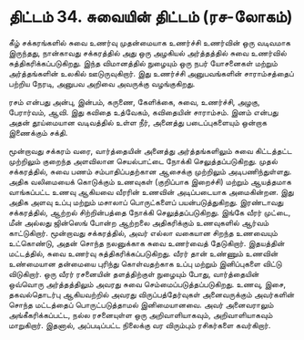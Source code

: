 # திட்டம் 34. சுவையின் திட்டம் (ரச-லோகம்)

கீழ் சக்கரங்களில் சுவை உணர்வு முதன்மையாக உணர்ச்சி உணர்வின் ஒரு வடிவமாக இருந்தது, நான்காவது சக்கரத்தில் அது ஒரு அழகியல் அர்த்தத்தில் சுவை உணர்வில் சுத்திகரிக்கப்படுகிறது. இந்த விமானத்தில் நுழையும் ஒரு நபர் யோசனைகள் மற்றும் அர்த்தங்களின் உலகில் ஊடுருவுகிறார். இது உணர்ச்சி அனுபவங்களின் சாராம்சத்தைப் பற்றிய நேரடி, அனுபவ அறிவை அவருக்கு வழங்குகிறது.

ரசம் என்பது அன்பு, இன்பம், கருணை, கேளிக்கை, சுவை, உணர்ச்சி, அழகு, பேரார்வம், ஆவி. இது கவிதை உத்வேகம், கவிதையின் சாராம்சம். இனம் என்பது அதன் தூய்மையான வடிவத்தில் உள்ள நீர், அனைத்து படைப்புகளையும் ஒன்றாக இணைக்கும் சக்தி.

மூன்றாவது சக்கரம் வரை, வார்த்தையின் அனைத்து அர்த்தங்களிலும் சுவை கிட்டத்தட்ட முற்றிலும் குறைந்த அளவிலான செயல்பாட்டை நோக்கி செலுத்தப்படுகிறது. முதல் சக்கரத்தில், சுவை பணம் சம்பாதிப்பதற்கான ஆசைக்கு முற்றிலும் அடிபணிந்துள்ளது. அதிக வலிமையைக் கொடுக்கும் உணவுகள் (குறிப்பாக இறைச்சி) மற்றும் ஆயத்தமாக வாங்கப்பட்ட உணவு ஆகியவை வீரரின் உணவின் அடிப்படையாக அமைகின்றன. இது அதிக அளவு உப்பு மற்றும் மசாலாப் பொருட்களைப் பயன்படுத்துகிறது. இரண்டாவது சக்கரத்தில், ஆற்றல் சிற்றின்பத்தை நோக்கி செலுத்தப்படுகிறது. இங்கே வீரர் முட்டை, மீன் அல்லது ஜின்ஸெங் போன்ற ஆற்றலை அதிகரிக்கும் உணவுகளில் ஆர்வம் காட்டுகிறார். மூன்றாவது சக்கரத்தில், அவர் எல்லா வகையான சிறந்த உணவையும் உட்கொண்டு, அதன் சொந்த நலனுக்காக சுவை உணர்வைத் தேடுகிறார். இதயத்தின் மட்டத்தில், சுவை உணர்வு சுத்திகரிக்கப்படுகிறது. வீரர் தான் உண்ணும் உணவின் உண்மையான தன்மையை புரிந்து கொள்வதற்காக உப்பு மற்றும் இனிப்புகளை விட்டு விடுகிறார். ஒரு வீரர் ரசனையின் தளத்திற்குள் நுழையும் போது, வார்த்தையின் ஒவ்வொரு அர்த்தத்திலும் அவரது சுவை செம்மைப்படுத்தப்படுகிறது. உணவு, இசை, தகவல்தொடர்பு ஆகியவற்றில் அவரது விருப்பத்தேர்வுகள் அனைவருக்கும் அவர்களின் சொந்த மட்டத்தைப் பொருட்படுத்தாமல் இனிமையானவை. அவர் அனைவராலும் அங்கீகரிக்கப்பட்ட, நல்ல ரசனையுள்ள ஒரு அறிவாளியாகவும், அறிவாளியாகவும் மாறுகிறார். இதனால், அப்படிப்பட்ட நிலைக்கு வர விரும்பும் ரசிகர்களை கவர்கிறார்.
